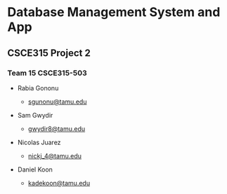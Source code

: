 # Database Management System and App
## CSCE315 Project 2

### Team 15 CSCE315-503
* Rabia Gononu
  * sgunonu@tamu.edu

* Sam Gwydir
  * gwydir8@tamu.edu

* Nicolas Juarez
  * nickj_4@tamu.edu

* Daniel Koon
  * kadekoon@tamu.edu

